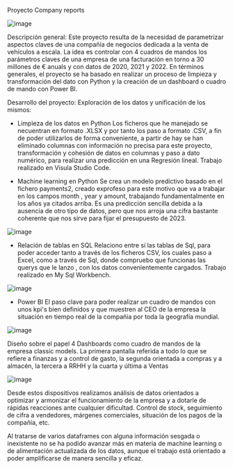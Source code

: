 Proyecto Company reports


![image](https://github.com/Carlosclementegarcia/w8-final_project/assets/129602687/4de56635-63d0-4e8b-8767-7cb1d3521732)


Descripción general:
Este proyecto resulta de la necesidad de parametrizar aspectos claves de una compañía de negocios dedicada a la venta de vehículos a escala.
La idea es controlar con 4 cuadros de mandos los parámetros claves de una empresa de una facturación en torno a 30 millones de € anuals y con datos de 2020, 2021 y 2022.
En términos generales, el proyecto se ha basado en realizar un proceso de limpieza y transformación del dato con Python y la creación de un dashboard o cuadro de mando con Power BI.

Desarrollo del proyecto:
Exploración de los datos y unificación de los mismos:

- Limpìeza de los datos en Python 
Los ficheros que he manejado se necuentran en formato .XLSX y por tanto los paso a formato .CSV, a fin de poder utilizarlos de forma conveniente, a partir de hay se han eliminado columnas con información no precisa para este proyecto, transformación y cohesión de datos en columnas y  paso a dato numérico, para realizar una predicción en una Regresión lineal. Trabajo realizado en Visula Studio Code.

- Machine learning en Python
Se crea un modelo predictivo basado en el fichero payments2, creado exprofeso para este motivo que va a trabajar en los campos month , year y amount, trabajando fundamentalmente en los años ya citados arriba. 
Es una predicción sencilla debida a la ausencia de otro tipo de datos, pero que nos arroja una cifra bastante coherente que nos sirve para fijar el presupuesto de 2023.

![image](https://github.com/Carlosclementegarcia/w8-final_project/assets/129602687/aa42042c-c35e-4b03-983c-fa25d0514c9c)


- Relación de tablas en SQL
Relaciono entre sí las tablas de Sql, para poder acceder tanto a través de los ficheros CSV, los cuales paso a Excel, como a través de Sql, donde compruebo que funcionas las querys que le lanzo , con los datos convenientemente cargados. Trabajo realizado en My Sql Workbench.

![image](https://github.com/Carlosclementegarcia/w8-final_project/assets/129602687/cc5eb759-c0ee-423d-88b2-097107bc8f8c)


- Power BI
El paso clave para poder realizar un cuadro de mandos con unos kpi's bien definidos y que muestren al CEO de la empresa la situación en tiempo real de la compañia por toda la geografía mundial.

![image](https://github.com/Carlosclementegarcia/w8-final_project/assets/129602687/9d42cc75-5f7b-4d8f-b529-d8d4e394cf36)

Diseño sobre el papel  4 Dashboards como cuadro de mandos de la empresa classic models. La primera pantalla referida a todo lo que se refiere a finanzas y a control de gasto, la segunda orientada a compras y a almacén, la tercera a RRHH y la cuarta y última a Ventas


![image](https://github.com/Carlosclementegarcia/w8-final_project/assets/129602687/3c3e6207-95b9-42af-8607-8e03d555ea32)

Desde estos dispositivos realizamos análisis de datos orientados a optimizar y armonizar el funcionamiento de la empresa y a dotarle de rápidas reacciones ante cualquier dificultad. Control de stock, seguimiento de cifra a vendedores, márgenes comerciales,  situación de los pagos de la compañía, etc.


Al tratarse de varios dataframes con alguna información sesgada o inexistente no se ha podido avanzar más en materia de machine learning o de alimentación actualizada de los datos, aunque el trabajo está orientado a poder amplificarse de manera sencilla y eficaz.






